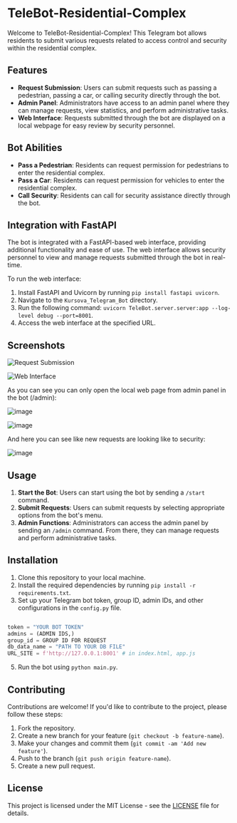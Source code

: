 # TeleBot-Residential-Complex

Welcome to TeleBot-Residential-Complex! This Telegram bot allows residents to submit various requests related to access control and security within the residential complex.

## Features
- **Request Submission**: Users can submit requests such as passing a pedestrian, passing a car, or calling security directly through the bot.
- **Admin Panel**: Administrators have access to an admin panel where they can manage requests, view statistics, and perform administrative tasks.
- **Web Interface**: Requests submitted through the bot are displayed on a local webpage for easy review by security personnel.

## Bot Abilities
- **Pass a Pedestrian**: Residents can request permission for pedestrians to enter the residential complex.
- **Pass a Car**: Residents can request permission for vehicles to enter the residential complex.
- **Call Security**: Residents can call for security assistance directly through the bot.

## Integration with FastAPI
The bot is integrated with a FastAPI-based web interface, providing additional functionality and ease of use. The web interface allows security personnel to view and manage requests submitted through the bot in real-time.

To run the web interface:
1. Install FastAPI and Uvicorn by running `pip install fastapi uvicorn`.
2. Navigate to the `Kursova_Telegram_Bot` directory.
3. Run the following command: `uvicorn TeleBot.server.server:app --log-level debug --port=8001`.
4. Access the web interface at the specified URL.

## Screenshots
![Request Submission](https://github.com/romchhh/TeleBot-Residential-Complex/assets/123520267/a7e25f4c-d33b-4933-8bce-8507aa1a160f)

![Web Interface](https://github.com/romchhh/TeleBot-Residential-Complex/assets/123520267/58ff8412-ed9f-471d-8b25-d2f32bd322de)

As you can see you can only open the local web page from admin panel in the bot (/admin):

![image](https://github.com/romchhh/TeleBot-Residential-Complex/assets/123520267/22abfae7-76a4-444e-b757-77476cfa4fc6)


![image](https://github.com/romchhh/TeleBot-Residential-Complex/assets/123520267/ba550702-9142-4035-8857-5aec3b2306d7)


And here you can see like new requests are looking like to security:

![image](https://github.com/romchhh/TeleBot-Residential-Complex/assets/123520267/28af14cf-a2da-4f35-b6a9-dd9d2a55e14e)




## Usage
1. **Start the Bot**: Users can start using the bot by sending a `/start` command.
2. **Submit Requests**: Users can submit requests by selecting appropriate options from the bot's menu.
3. **Admin Functions**: Administrators can access the admin panel by sending an `/admin` command. From there, they can manage requests and perform administrative tasks.

## Installation

1. Clone this repository to your local machine.
2. Install the required dependencies by running `pip install -r requirements.txt`.
3. Set up your Telegram bot token, group ID, admin IDs, and other configurations in the `config.py` file.

```python

token = "YOUR BOT TOKEN"
admins = (ADMIN IDS,)
group_id = GROUP ID FOR REQUEST
db_data_name = "PATH TO YOUR DB FILE"
URL_SITE = f'http://127.0.0.1:8001' # in index.html, app.js

```

5. Run the bot using `python main.py`.

## Contributing
Contributions are welcome! If you'd like to contribute to the project, please follow these steps:
1. Fork the repository.
2. Create a new branch for your feature (`git checkout -b feature-name`).
3. Make your changes and commit them (`git commit -am 'Add new feature'`).
4. Push to the branch (`git push origin feature-name`).
5. Create a new pull request.

## License
This project is licensed under the MIT License - see the [LICENSE](LICENSE) file for details.
